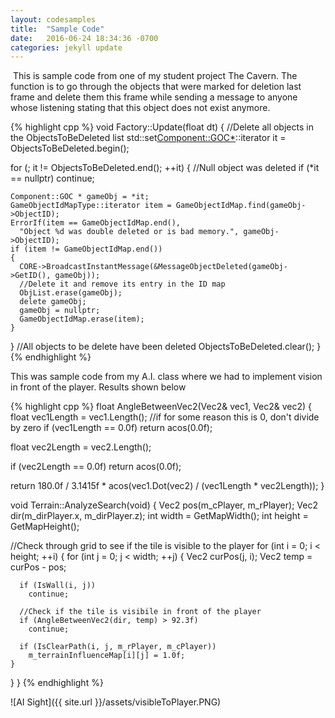 ```yaml
---
layout: codesamples
title:  "Sample Code"
date:   2016-06-24 18:34:36 -0700
categories: jekyll update
---
```

 This is sample code from one of my student project The Cavern. 
The function is to go through the objects that were marked for deletion last frame and delete them this frame while sending a message to anyone whose listening stating that this object does not exist anymore.

{% highlight cpp %}
void Factory::Update(float dt)
{
  //Delete all objects in the ObjectsToBeDeleted list 
  std::set<Component::GOC*>::iterator it = ObjectsToBeDeleted.begin();

  for (; it != ObjectsToBeDeleted.end(); ++it)
  {
    //Null object was deleted
    if (*it == nullptr)
      continue;
    
    Component::GOC * gameObj = *it;
    GameObjectIdMapType::iterator item = GameObjectIdMap.find(gameObj->ObjectID);
    ErrorIf(item == GameObjectIdMap.end(), 
      "Object %d was double deleted or is bad memory.", gameObj->ObjectID);
    if (item != GameObjectIdMap.end())
    {
      CORE->BroadcastInstantMessage(&MessageObjectDeleted(gameObj->GetID(), gameObj));
      //Delete it and remove its entry in the ID map
      ObjList.erase(gameObj);
      delete gameObj;
      gameObj = nullptr;
      GameObjectIdMap.erase(item);
    }
  }
  //All objects to be delete have been deleted
  ObjectsToBeDeleted.clear();
}
{% endhighlight %}

This was sample code from my A.I. class where we had to implement vision in front of the player.
Results shown below

{% highlight cpp %}
float AngleBetweenVec2(Vec2& vec1, Vec2& vec2)
{
  float vec1Length = vec1.Length();
  //if for some reason this is 0, don't divide by zero
  if (vec1Length == 0.0f)
    return acos(0.0f);
  
  float vec2Length = vec2.Length();
  
  if (vec2Length == 0.0f)
    return acos(0.0f);
  
  return  180.0f / 3.1415f * acos(vec1.Dot(vec2) / (vec1Length * vec2Length));
}

void Terrain::AnalyzeSearch(void)
{
  Vec2 pos(m_cPlayer, m_rPlayer);
  Vec2 dir(m_dirPlayer.x, m_dirPlayer.z);
  int width = GetMapWidth();
  int height = GetMapHeight();
  
  //Check through grid to see if the tile is visible to the player
  for (int i = 0; i < height; ++i)
  {
    for (int j = 0; j < width; ++j)
    {
      Vec2 curPos(j, i);
      Vec2 temp = curPos - pos;
      
      if (IsWall(i, j))
        continue;
      
      //Check if the tile is visibile in front of the player
      if (AngleBetweenVec2(dir, temp) > 92.3f)
        continue;
      
      if (IsClearPath(i, j, m_rPlayer, m_cPlayer))
        m_terrainInfluenceMap[i][j] = 1.0f;
    }
  }
}
{% endhighlight %}

  ![AI Sight]({{ site.url }}/assets/visibleToPlayer.PNG)
